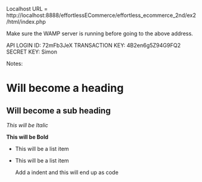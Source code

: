 Localhost URL = http://localhost:8888/effortlessECommerce/effortless_ecommerce_2nd/ex2/html/index.php

Make sure the WAMP server is running before going to the above address.

API LOGIN ID: 72mFb3JeX
TRANSACTION KEY: 4B2en6g5Z94G9FQ2
SECRET KEY: Simon

Notes:

Will become a heading
==============

Will become a sub heading
--------------

*This will be Italic*

**This will be Bold**

- This will be a list item
- This will be a list item

    Add a indent and this will end up as code